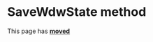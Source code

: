 # SaveWdwState method #

This page has [**moved**](https://lib-docs.delphidabbler.com/WdwState/5/API/TPJWdwState-SaveWdwState)